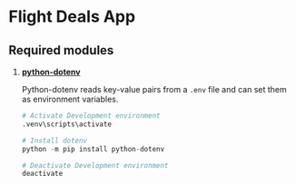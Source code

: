 # Flight Deals App

## Required modules

1. [**python-dotenv**](https://pypi.org/project/python-dotenv/)

    Python-dotenv reads key-value pairs from a `.env` file and can set them as environment variables.

    ```py
    # Activate Development environment
    .venv\scripts\activate

    # Install dotenv
    python -m pip install python-dotenv

    # Deactivate Development environment
    deactivate
    ```
